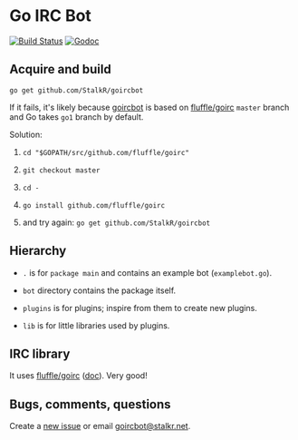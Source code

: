 # Go IRC Bot

[![Build Status][1]][2] [![Godoc][3]][4]

## Acquire and build
`go get github.com/StalkR/goircbot`

If it fails, it's likely because [goircbot][5] is based on [fluffle/goirc][6]
`master` branch and Go takes `go1` branch by default.

Solution:

1.  `cd "$GOPATH/src/github.com/fluffle/goirc"`

2.  `git checkout master`

3.  `cd -`

4.  `go install github.com/fluffle/goirc`

5.  and try again: `go get github.com/StalkR/goircbot`

## Hierarchy
* `.` is for `package main` and contains an example bot (`examplebot.go`).

* `bot` directory contains the package itself.

* `plugins` is for plugins; inspire from them to create new plugins.

* `lib` is for little libraries used by plugins.

## IRC library
It uses [fluffle/goirc][6] ([doc][7]). Very good!

## Bugs, comments, questions
Create a [new issue][8] or email [goircbot@stalkr.net][9].

[1]: https://api.travis-ci.org/StalkR/goircbot.png
[2]: https://travis-ci.org/StalkR/goircbot
[3]: https://godoc.org/github.com/StalkR/goircbot?status.png
[4]: https://godoc.org/github.com/StalkR/goircbot
[5]: https://github.com/StalkR/goircbot
[6]: https://github.com/fluffle/goirc
[7]: https://godoc.org/github.com/fluffle/goirc
[8]: https://github.com/StalkR/goircbot/issues/new
[9]: mailto:goircbot@stalkr.net

